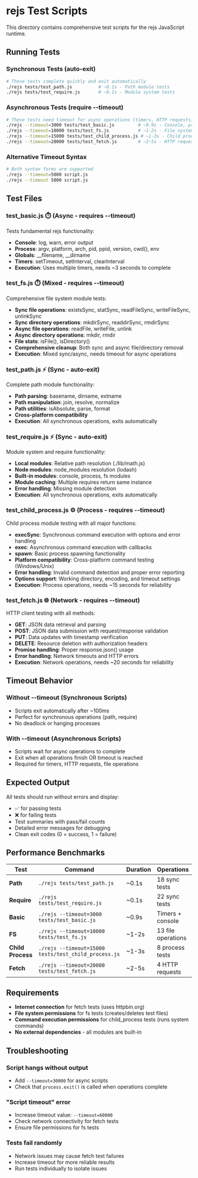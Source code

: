 # rejs Test Scripts

This directory contains comprehensive test scripts for the rejs JavaScript runtime.

## Running Tests

### Synchronous Tests (auto-exit)
```bash
# These tests complete quickly and exit automatically
./rejs tests/test_path.js          # ~0.1s - Path module tests
./rejs tests/test_require.js       # ~0.1s - Module system tests
```

### Asynchronous Tests (require --timeout)
```bash
# These tests need timeout for async operations (timers, HTTP requests, processes)
./rejs --timeout=3000 tests/test_basic.js         # ~0.9s - Console, process, timers
./rejs --timeout=10000 tests/test_fs.js           # ~1-2s - File system operations  
./rejs --timeout=15000 tests/test_child_process.js # ~1-3s - Child process operations
./rejs --timeout=20000 tests/test_fetch.js        # ~2-5s - HTTP requests
```

### Alternative Timeout Syntax
```bash
# Both syntax forms are supported
./rejs --timeout=5000 script.js
./rejs --timeout 5000 script.js
```

## Test Files

### test_basic.js ⏱️ (Async - requires --timeout)
Tests fundamental rejs functionality:
- **Console**: log, warn, error output
- **Process**: argv, platform, arch, pid, ppid, version, cwd(), env
- **Globals**: __filename, __dirname
- **Timers**: setTimeout, setInterval, clearInterval
- **Execution**: Uses multiple timers, needs ~3 seconds to complete

### test_fs.js ⏱️ (Mixed - requires --timeout)
Comprehensive file system module tests:
- **Sync file operations**: existsSync, statSync, readFileSync, writeFileSync, unlinkSync
- **Sync directory operations**: mkdirSync, readdirSync, rmdirSync
- **Async file operations**: readFile, writeFile, unlink
- **Async directory operations**: mkdir, rmdir
- **File stats**: isFile(), isDirectory()
- **Comprehensive cleanup**: Both sync and async file/directory removal
- **Execution**: Mixed sync/async, needs timeout for async operations

### test_path.js ⚡ (Sync - auto-exit)
Complete path module functionality:
- **Path parsing**: basename, dirname, extname
- **Path manipulation**: join, resolve, normalize
- **Path utilities**: isAbsolute, parse, format
- **Cross-platform compatibility**
- **Execution**: All synchronous operations, exits automatically

### test_require.js ⚡ (Sync - auto-exit)
Module system and require functionality:
- **Local modules**: Relative path resolution (./lib/math.js)
- **Node modules**: node_modules resolution (lodash)
- **Built-in modules**: console, process, fs modules
- **Module caching**: Multiple requires return same instance
- **Error handling**: Missing module detection
- **Execution**: All synchronous operations, exits automatically

### test_child_process.js ⚙️ (Process - requires --timeout)
Child process module testing with all major functions:
- **execSync**: Synchronous command execution with options and error handling
- **exec**: Asynchronous command execution with callbacks
- **spawn**: Basic process spawning functionality
- **Platform compatibility**: Cross-platform command testing (Windows/Unix)
- **Error handling**: Invalid command detection and proper error reporting
- **Options support**: Working directory, encoding, and timeout settings
- **Execution**: Process operations, needs ~15 seconds for reliability

### test_fetch.js 🌐 (Network - requires --timeout)
HTTP client testing with all methods:
- **GET**: JSON data retrieval and parsing
- **POST**: JSON data submission with request/response validation
- **PUT**: Data updates with timestamp verification
- **DELETE**: Resource deletion with authorization headers
- **Promise handling**: Proper response.json() usage
- **Error handling**: Network timeouts and HTTP errors
- **Execution**: Network operations, needs ~20 seconds for reliability

## Timeout Behavior

### Without --timeout (Synchronous Scripts)
- Scripts exit automatically after ~100ms
- Perfect for synchronous operations (path, require)
- No deadlock or hanging processes

### With --timeout (Asynchronous Scripts)  
- Scripts wait for async operations to complete
- Exit when all operations finish OR timeout is reached
- Required for timers, HTTP requests, file operations

## Expected Output

All tests should run without errors and display:
- ✅ for passing tests
- ❌ for failing tests  
- Test summaries with pass/fail counts
- Detailed error messages for debugging
- Clean exit codes (0 = success, 1 = failure)

## Performance Benchmarks

| Test | Command | Duration | Operations |
|------|---------|----------|------------|
| **Path** | `./rejs tests/test_path.js` | ~0.1s | 18 sync tests |
| **Require** | `./rejs tests/test_require.js` | ~0.1s | 22 sync tests |
| **Basic** | `./rejs --timeout=3000 tests/test_basic.js` | ~0.9s | Timers + console |
| **FS** | `./rejs --timeout=10000 tests/test_fs.js` | ~1-2s | 13 file operations |
| **Child Process** | `./rejs --timeout=15000 tests/test_child_process.js` | ~1-3s | 8 process tests |
| **Fetch** | `./rejs --timeout=20000 tests/test_fetch.js` | ~2-5s | 4 HTTP requests |

## Requirements

- **Internet connection** for fetch tests (uses httpbin.org)
- **File system permissions** for fs tests (creates/deletes test files)
- **Command execution permissions** for child_process tests (runs system commands)
- **No external dependencies** - all modules are built-in

## Troubleshooting

### Script hangs without output
- Add `--timeout=30000` for async scripts
- Check that `process.exit()` is called when operations complete

### "Script timeout" error
- Increase timeout value: `--timeout=60000`
- Check network connectivity for fetch tests
- Ensure file permissions for fs tests

### Tests fail randomly
- Network issues may cause fetch test failures
- Increase timeout for more reliable results
- Run tests individually to isolate issues